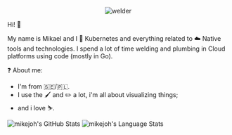 <p align="center">
   <img src="https://github.com/mikejoh/mikejoh/assets/899665/09ff5ae9-a366-4e10-90bb-d0473973b835" alt="welder"/>
</p>

Hi! :wave:

My name is Mikael and I 💙 Kubernetes and everything related to ☁️ Native tools and technologies. I spend a lot of time welding and plumbing in Cloud platforms using code (mostly in Go).

:question: About me:
  - I'm from :sweden:/:poland:.
  - I use the :paintbrush: and :pencil2: a lot, i'm all about visualizing things;
  - and i love :skier:.

![mikejoh's GitHub Stats](https://github.com/mikejoh/github-stats/blob/master/generated/overview.svg)
![mikejoh's Language Stats](https://github.com/mikejoh/github-stats/blob/master/generated/languages.svg)
